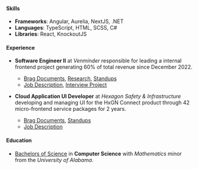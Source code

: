 #### Skills

-   **Frameworks**: Angular, Aurelia, NextJS, .NET
-   **Languages**: TypeScript, HTML, SCSS, C#
-   **Libraries**: React, KnockoutJS

#### Experience

-   **Software Engineer II** at _Venminder_ responsible for leading a internal frontend project generating 60% of total revenue since December 2022.

    -   [Brag Documents](./venminder/brags.md), [Research](./venminder/research.md), [Standups](./venminder/standups.md)
    -   [Job Description](./venminder/job-description.md), [Interview Project](./venminder/bowling/readme.md)

-   **Cloud Application UI Developer** at _Hexagon Safety & Infrastructure_ developing and managing UI for the HxGN Connect product through 42 micro-frontend service packages for 2 years.
    -   [Brag Documents](./hexagon/brags.md), [Standups](./hexagon/standups.md)
    -   [Job Description](./hexagon/job-description.md)

#### Education

-   [Bachelors of Science](./degree/degree.md) in **Computer Science** with _Mathematics_ minor from the _University of Alabama_.
